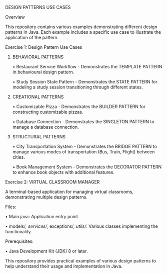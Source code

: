 DESIGN PATTERNS USE CASES 

Overview

This repository contains various examples demonstrating different design patterns in Java. Each example includes a specific use case to illustrate the application of the pattern.

Exercise 1: Design Pattern Use Cases

1. BEHAVIORAL PATTERNS

   •	Restaurant Service Workflow - Demonstrates the TEMPLATE PATTERN in behavioural design pattern.

   •	Study Session State Pattern - Demonstrates the STATE PATTERN for modeling a study session transitioning through different states.

2. CREATIONAL PATTERNS

   •	Customizable Pizza - Demonstrates the BUILDER PATTERN for constructing customizable pizzas.

   •	Database Connection - Demonstrates the SINGLETON PATTERN to manage a database connection.

3. STRUCTURAL PATTERNS

   •	City Transportation System - Demonstrates the BRIDGE PATTERN to manage various modes of transportation (Bus, Train, Flight) between cities.

   •	Book Management System - Demonstrates the DECORATOR PATTERN to enhance book objects with additional features.


Exercise 2: VIRTUAL CLASSROOM MANAGER

   A terminal-based application for managing virtual classrooms, demonstrating multiple design patterns.

Files:

   •	Main.java: Application entry point.

   •	models/*, services/*, exceptions/*, utils/*: Various classes implementing the functionality.


Prerequisites:

   •	Java Development Kit (JDK) 8 or later.


This repository provides practical examples of various design patterns to help understand their usage and implementation in Java.



